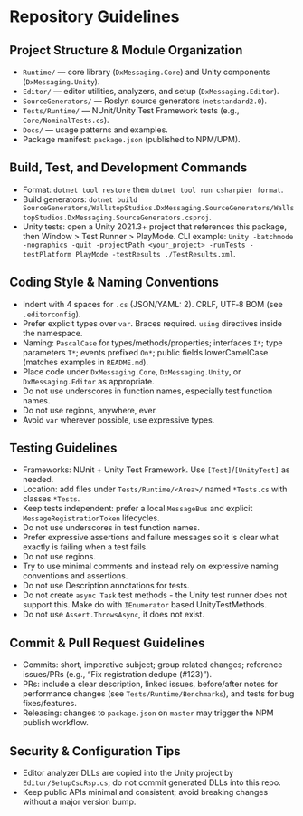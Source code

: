 # Repository Guidelines

## Project Structure & Module Organization

- `Runtime/` — core library (`DxMessaging.Core`) and Unity components (`DxMessaging.Unity`).
- `Editor/` — editor utilities, analyzers, and setup (`DxMessaging.Editor`).
- `SourceGenerators/` — Roslyn source generators (`netstandard2.0`).
- `Tests/Runtime/` — NUnit/Unity Test Framework tests (e.g., `Core/NominalTests.cs`).
- `Docs/` — usage patterns and examples.
- Package manifest: `package.json` (published to NPM/UPM).

## Build, Test, and Development Commands

- Format: `dotnet tool restore` then `dotnet tool run csharpier format`.
- Build generators: `dotnet build SourceGenerators/WallstopStudios.DxMessaging.SourceGenerators/WallstopStudios.DxMessaging.SourceGenerators.csproj`.
- Unity tests: open a Unity 2021.3+ project that references this package, then Window > Test Runner > PlayMode. CLI example: `Unity -batchmode -nographics -quit -projectPath <your_project> -runTests -testPlatform PlayMode -testResults ./TestResults.xml`.

## Coding Style & Naming Conventions

- Indent with 4 spaces for `.cs` (JSON/YAML: 2). CRLF, UTF‑8 BOM (see `.editorconfig`).
- Prefer explicit types over `var`. Braces required. `using` directives inside the namespace.
- Naming: `PascalCase` for types/methods/properties; interfaces `I*`; type parameters `T*`; events prefixed `On*`; public fields lowerCamelCase (matches examples in `README.md`).
- Place code under `DxMessaging.Core`, `DxMessaging.Unity`, or `DxMessaging.Editor` as appropriate.
- Do not use underscores in function names, especially test function names.
- Do not use regions, anywhere, ever.
- Avoid `var` wherever possible, use expressive types.

## Testing Guidelines

- Frameworks: NUnit + Unity Test Framework. Use `[Test]`/`[UnityTest]` as needed.
- Location: add files under `Tests/Runtime/<Area>/` named `*Tests.cs` with classes `*Tests`.
- Keep tests independent: prefer a local `MessageBus` and explicit `MessageRegistrationToken` lifecycles.
- Do not use underscores in test function names.
- Prefer expressive assertions and failure messages so it is clear what exactly is failing when a test fails.
- Do not use regions.
- Try to use minimal comments and instead rely on expressive naming conventions and assertions.
- Do not use Description annotations for tests.
- Do not create `async Task` test methods - the Unity test runner does not support this. Make do with `IEnumerator` based UnityTestMethods.
- Do not use `Assert.ThrowsAsync`, it does not exist.

## Commit & Pull Request Guidelines

- Commits: short, imperative subject; group related changes; reference issues/PRs (e.g., “Fix registration dedupe (#123)”).
- PRs: include a clear description, linked issues, before/after notes for performance changes (see `Tests/Runtime/Benchmarks`), and tests for bug fixes/features.
- Releasing: changes to `package.json` on `master` may trigger the NPM publish workflow.

## Security & Configuration Tips

- Editor analyzer DLLs are copied into the Unity project by `Editor/SetupCscRsp.cs`; do not commit generated DLLs into this repo.
- Keep public APIs minimal and consistent; avoid breaking changes without a major version bump.
